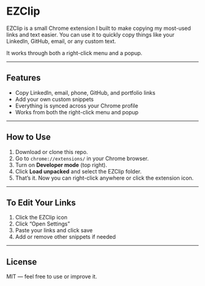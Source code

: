 # EZClip

EZClip is a small Chrome extension I built to make copying my most-used links and text easier. You can use it to quickly copy things like your LinkedIn, GitHub, email, or any custom text.

It works through both a right-click menu and a popup.

---

## Features

- Copy LinkedIn, email, phone, GitHub, and portfolio links
- Add your own custom snippets
- Everything is synced across your Chrome profile
- Works from both the right-click menu and popup

---

## How to Use

1. Download or clone this repo.
2. Go to `chrome://extensions/` in your Chrome browser.
3. Turn on **Developer mode** (top right).
4. Click **Load unpacked** and select the EZClip folder.
5. That’s it. Now you can right-click anywhere or click the extension icon.

---

## To Edit Your Links

1. Click the EZClip icon
2. Click “Open Settings”
3. Paste your links and click save
4. Add or remove other snippets if needed

---

## License

MIT — feel free to use or improve it.
